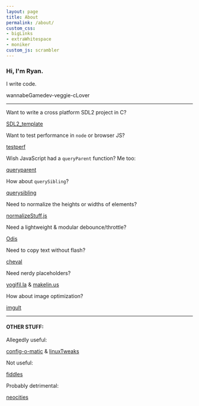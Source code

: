 ```yaml
---
layout: page
title: About
permalink: /about/
custom_css:
- bigLinks
- extraWhitespace
- moniker
custom_js: scrambler
---
```

### Hi, I'm Ryan.

I write code.

<span id="moniker">wannabeGamedev-veggie-cLover</span>


* * *

Want to write a cross platform SDL2 project in C?

[SDL2_template](https://github.com/ryanpcmcquen/SDL2_template)

Want to test performance in `node` or browser JS?

[testperf](https://github.com/ryanpcmcquen/testperf)

Wish JavaScript had a `queryParent` function? Me too:

[queryparent](https://github.com/ryanpcmcquen/queryparent)

How about `querySibling`?

[querysibling](https://github.com/ryanpcmcquen/querysibling)

Need to normalize the heights or widths of elements?

[normalizeStuff.js](https://github.com/ryanpcmcquen/normalizeStuff.js)

Need a lightweight & modular debounce/throttle?

[Odis](https://github.com/ryanpcmcquen/odis)

Need to copy text without flash?

[cheval](https://github.com/ryanpcmcquen/cheval)

Need nerdy placeholders?

[yogifil.la](https://yogifil.la) & [makelin.us](https://makelin.us)

How about image optimization?

[imgult](https://github.com/ryanpcmcquen/image-ultimator)

* * *

#### OTHER STUFF:

Allegedly useful:

[config-o-matic](https://github.com/ryanpcmcquen/config-o-matic) & [linuxTweaks](https://github.com/ryanpcmcquen/linuxTweaks)

Not useful:

[fiddles](https://jsfiddle.net/user/ryanpcmcquen/)

Probably detrimental:

[neocities](https://ryanpcmcquen.neocities.org/)
